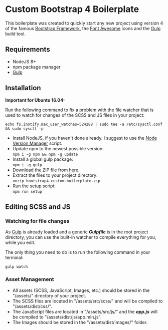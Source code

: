 # Custom Bootstrap 4 Boilerplate

This boilerplate was created to quickly start any new project using version 4 of the famous [Bootstrap Framework](http://getbootstrap.com/), the [Font Awesome](http://fontawesome.io/) icons and the [Gulp](https://gulpjs.com/) build tool.

## Requirements

* NodeJS 8+
* npm package manager  
* [Gulp](https://gulpjs.com/)

## Installation

**Important for Ubuntu 16.04:**

Run the following command to fix a problem with the file watcher that is used to watch for changes of the SCSS and JS files in your project:

```echo fs.inotify.max_user_watches=524288 | sudo tee -a /etc/sysctl.conf && sudo sysctl -p```

* Install NodeJS, if you haven't done already. I suggest to use the [Node Version Manager](https://github.com/creationix/nvm) script.
* Update npm to the newest possible version:<br>
 ```npm i -g npm && npm -g update```
* Install a global gulp package:<br>
 ```npm i -g gulp```
* Download the ZIP file from [here](https://github.com/noreading/bootstrap4-custom-boilerplate/archive/master.zip).
* Extract the files to your project directory:<br>
 ```unzip bootstrap4-custom-boilerplate.zip```
* Run the setup script:<br>
 ```npm run setup```

## Editing SCSS and JS

### Watching for file changes

As [Gulp](https://gulpjs.com/) is already loaded and a generic ___Gulpfile___ is in the root project directory, you can use the built-in watcher to compile everything for you, while you edit.

The only thing you need to do is to run the following command in your terminal:

```gulp watch```

### Asset Management

* All assets (SCSS, JavaScript, Images, etc.) should be stored in the "/assets/" directory of your project.
* The SCSS files are located in "/assets/src/scss/" and will be compiled to "/assets/dist/css/".
* The JavaScript files are located in "/assets/src/js/" and the ___app.js___ will be compiled to "/assets/dist/js/app.min.js".
* The Images should be stored in the "/assets/dist/images/" folder.

